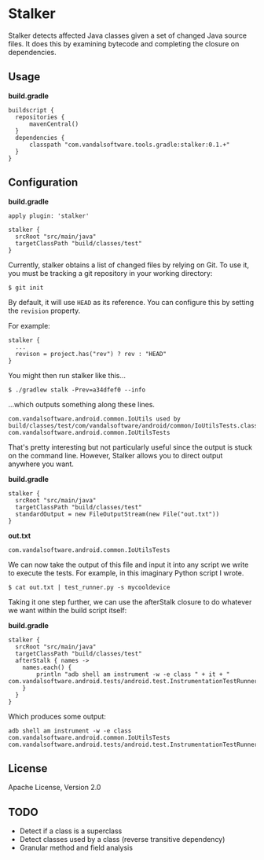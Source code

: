 Stalker
=======

Stalker detects affected Java classes given a set of changed Java source files.
It does this by examining bytecode and completing the closure on dependencies.

## Usage

**build.gradle**

    buildscript {
      repositories {
          mavenCentral()
      }
      dependencies {
          classpath "com.vandalsoftware.tools.gradle:stalker:0.1.+"
      }
    }

## Configuration

**build.gradle**

    apply plugin: 'stalker'

    stalker {
      srcRoot "src/main/java"
      targetClassPath "build/classes/test"
    }

Currently, stalker obtains a list of changed files by relying on Git.
To use it, you must be tracking a git repository in your working directory:

    $ git init
    
By default, it will use `HEAD` as its reference. You can configure this by setting
the `revision` property.

For example:

    stalker {
      ...
      revison = project.has("rev") ? rev : "HEAD"
    }

You might then run stalker like this...

    $ ./gradlew stalk -Prev=a34dfef0 --info

...which outputs something along these lines.

    com.vandalsoftware.android.common.IoUtils used by build/classes/test/com/vandalsoftware/android/common/IoUtilsTests.class
    com.vandalsoftware.android.common.IoUtilsTests

That's pretty interesting but not particularly useful since the output is stuck on the command line.
However, Stalker allows you to direct output anywhere you want.

**build.gradle**

    stalker {
      srcRoot "src/main/java"
      targetClassPath "build/classes/test"
      standardOutput = new FileOutputStream(new File("out.txt"))
    }

**out.txt**

    com.vandalsoftware.android.common.IoUtilsTests

We can now take the output of this file and input it into any script we write to execute the tests.
For example, in this imaginary Python script I wrote.

    $ cat out.txt | test_runner.py -s mycooldevice
    
Taking it one step further, we can use the afterStalk closure to do whatever we want within the build script itself:

**build.gradle**

    stalker {
      srcRoot "src/main/java"
      targetClassPath "build/classes/test"
      afterStalk { names ->
        names.each() {
            println "adb shell am instrument -w -e class " + it + " com.vandalsoftware.android.tests/android.test.InstrumentationTestRunner"
        }
      }
    }

Which produces some output:

    adb shell am instrument -w -e class com.vandalsoftware.android.common.IoUtilsTests com.vandalsoftware.android.tests/android.test.InstrumentationTestRunner

## License

Apache License, Version 2.0

## TODO

- Detect if a class is a superclass
- Detect classes used by a class (reverse transitive dependency)
- Granular method and field analysis
